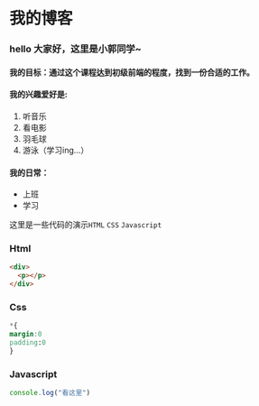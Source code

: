# 我的博客
### hello 大家好，这里是小郭同学~
#### 我的目标：通过这个课程达到初级前端的程度，找到一份合适的工作。
#### 我的兴趣爱好是:
1. 听音乐
2. 看电影
3. 羽毛球
4. 游泳（学习ing...）
#### 我的日常：
* 上班
* 学习


这里是一些代码的演示`HTML` `CSS` `Javascript`
### Html
```html
<div>
  <p></p>
</div>

```

### Css
``` css
*{
margin:0
padding:0
}
```
### Javascript
```javascript
console.log("看这里")
```
